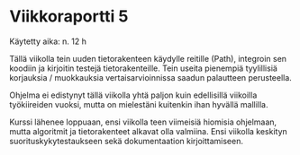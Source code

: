 # Viikkoraportti 5

Käytetty aika: n. 12 h

Tällä viikolla tein uuden tietorakenteen käydylle reitille (Path), integroin sen koodiin ja kirjoitin testejä tietorakenteille. Tein useita pienempiä tyylillisiä korjauksia / muokkauksia vertaisarvioinnissa saadun palautteen perusteella.

Ohjelma ei edistynyt tällä viikolla yhtä paljon kuin edellisillä viikoilla työkiireiden vuoksi, mutta on mielestäni kuitenkin ihan hyvällä mallilla. 

Kurssi lähenee loppuaan, ensi viikolla teen viimeisiä hiomisia ohjelmaan, mutta algoritmit ja tietorakenteet alkavat olla valmiina. Ensi viikolla keskityn suorituskykytestaukseen sekä dokumentaation kirjoittamiseen.

